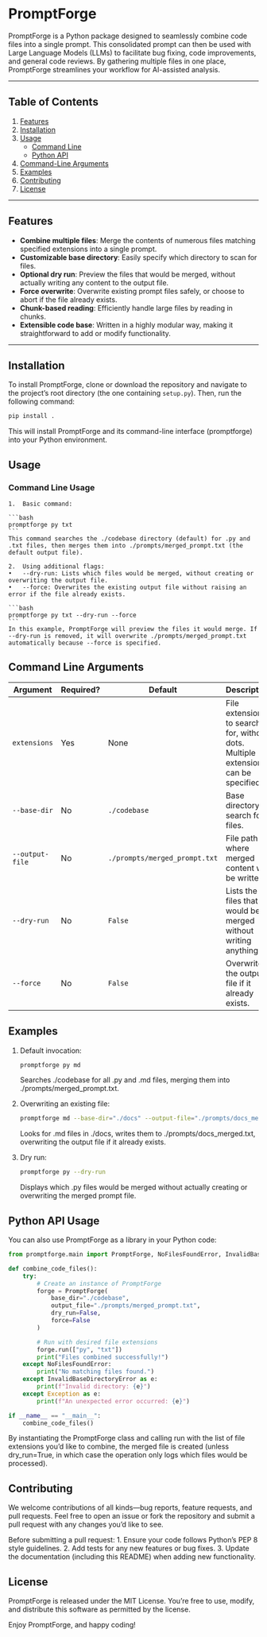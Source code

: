 # PromptForge

PromptForge is a Python package designed to seamlessly combine code files into a single prompt. This consolidated prompt can then be used with Large Language Models (LLMs) to facilitate bug fixing, code improvements, and general code reviews. By gathering multiple files in one place, PromptForge streamlines your workflow for AI-assisted analysis.

---

## Table of Contents

1. [Features](#features)  
2. [Installation](#installation)  
3. [Usage](#usage)  
   - [Command Line](#command-line-usage)  
   - [Python API](#python-api-usage)  
4. [Command-Line Arguments](#command-line-arguments)  
5. [Examples](#examples)  
6. [Contributing](#contributing)  
7. [License](#license)

---

## Features

- **Combine multiple files**: Merge the contents of numerous files matching specified extensions into a single prompt.
- **Customizable base directory**: Easily specify which directory to scan for files.
- **Optional dry run**: Preview the files that would be merged, without actually writing any content to the output file.
- **Force overwrite**: Overwrite existing prompt files safely, or choose to abort if the file already exists.
- **Chunk-based reading**: Efficiently handle large files by reading in chunks.
- **Extensible code base**: Written in a highly modular way, making it straightforward to add or modify functionality.

---

## Installation

To install PromptForge, clone or download the repository and navigate to the project’s root directory (the one containing `setup.py`). Then, run the following command:

```bash
pip install .
```

This will install PromptForge and its command-line interface (promptforge) into your Python environment.

## Usage

### Command Line Usage
	1.	Basic command:

    ```bash
    promptforge py txt
    ```
    This command searches the ./codebase directory (default) for .py and .txt files, then merges them into ./prompts/merged_prompt.txt (the default output file).

	2.	Using additional flags:
	•	--dry-run: Lists which files would be merged, without creating or overwriting the output file.
	•	--force: Overwrites the existing output file without raising an error if the file already exists.

    ```bash
    promptforge py txt --dry-run --force
    ``` 
    In this example, PromptForge will preview the files it would merge. If --dry-run is removed, it will overwrite ./prompts/merged_prompt.txt automatically because --force is specified.

## Command Line Arguments

| Argument         | Required? | Default                       | Description                                                                                 |
|------------------|----------|-------------------------------|---------------------------------------------------------------------------------------------|
| `extensions`     | Yes      | None                          | File extensions to search for, without dots. Multiple extensions can be specified.          |
| `--base-dir`     | No       | `./codebase`                  | Base directory to search for files.                                                         |
| `--output-file`  | No       | `./prompts/merged_prompt.txt` | File path where merged content will be written.                                             |
| `--dry-run`      | No       | `False`                       | Lists the files that would be merged without writing anything.                              |
| `--force`        | No       | `False`                       | Overwrites the output file if it already exists.                                            |
    

## Examples

1.	Default invocation:

    ```bash
    promptforge py md
    ```
    
    Searches ./codebase for all .py and .md files, merging them into ./prompts/merged_prompt.txt.

    
2.	Overwriting an existing file:
    
    ```bash
    promptforge md --base-dir="./docs" --output-file="./prompts/docs_merged.txt" --force
    ```
    
    Looks for .md files in ./docs, writes them to ./prompts/docs_merged.txt, overwriting the output file if it already exists.

3.	Dry run:
    ```bash
    promptforge py --dry-run
    ```
    Displays which .py files would be merged without actually creating or overwriting the merged prompt file.

## Python API Usage

You can also use PromptForge as a library in your Python code:

```python
from promptforge.main import PromptForge, NoFilesFoundError, InvalidBaseDirectoryError

def combine_code_files():
    try:
        # Create an instance of PromptForge
        forge = PromptForge(
            base_dir="./codebase",
            output_file="./prompts/merged_prompt.txt",
            dry_run=False,
            force=False
        )

        # Run with desired file extensions
        forge.run(["py", "txt"])
        print("Files combined successfully!")
    except NoFilesFoundError:
        print("No matching files found.")
    except InvalidBaseDirectoryError as e:
        print(f"Invalid directory: {e}")
    except Exception as e:
        print(f"An unexpected error occurred: {e}")

if __name__ == "__main__":
    combine_code_files()
```

By instantiating the PromptForge class and calling run with the list of file extensions you’d like to combine, the merged file is created (unless dry_run=True, in which case the operation only logs which files would be processed).

## Contributing

We welcome contributions of all kinds—bug reports, feature requests, and pull requests. Feel free to open an issue or fork the repository and submit a pull request with any changes you’d like to see.

Before submitting a pull request:
	1.	Ensure your code follows Python’s PEP 8 style guidelines.
	2.	Add tests for any new features or bug fixes.
	3.	Update the documentation (including this README) when adding new functionality.



## License

PromptForge is released under the MIT License. You’re free to use, modify, and distribute this software as permitted by the license.

Enjoy PromptForge, and happy coding!
